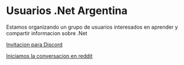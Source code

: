 # Usuarios .Net Argentina

Estamos organizando un grupo de usuarios interesados en aprender y compartir informacion sobre .Net

[Invitacion para Discord](https://discord.com/invite/x27VcjxWNU)

[Iniciamos la conversacion en reddit](https://www.reddit.com/r/devsarg/comments/vsasq3/buscando_desarrolladores_net_para_armar_un_grupo/)

<!--

**Here are some ideas to get you started:**

🙋‍♀️ A short introduction - what is your organization all about?
🌈 Contribution guidelines - how can the community get involved?
👩‍💻 Useful resources - where can the community find your docs? Is there anything else the community should know?
🍿 Fun facts - what does your team eat for breakfast?
🧙 Remember, you can do mighty things with the power of [Markdown](https://docs.github.com/github/writing-on-github/getting-started-with-writing-and-formatting-on-github/basic-writing-and-formatting-syntax)
-->
